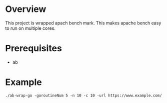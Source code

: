 # Overview

This project is wrapped apach bench mark. This makes apache bench easy to run on multiple cores.

# Prerequisites

- ab

# Example

```
./ab-wrap-go -goroutineNum 5 -n 10 -c 10 -url https://www.example.com/
```
